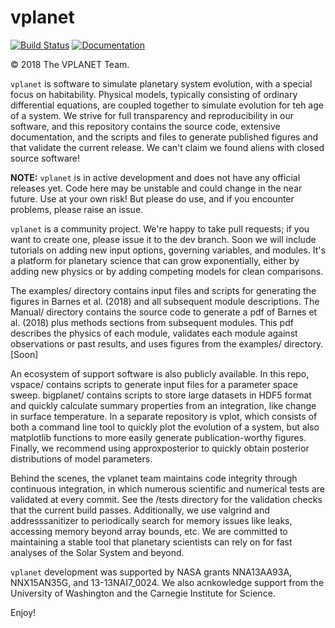 # vplanet
[![Build Status](https://travis-ci.com/VirtualPlanetaryLaboratory/vplanet.svg?token=jABaFLLgJNHTWSqkT7CM&branch=master)](https://travis-ci.com/VirtualPlanetaryLaboratory/vplanet)
[![Documentation](https://img.shields.io/badge/read-the_docs-blue.svg?style=flat)](https://VirtualPlanetaryLaboratory.github.io/vplanet)

© 2018 The VPLANET Team.

`vplanet` is software to simulate planetary system evolution, with a special focus on habitability. Physical models, typically consisting of ordinary differential equations, are coupled together to simulate evolution for teh age of a system. We strive for full transparency and reproducibility in our software, and this repository contains the source code, extensive documentation, and the scripts and files to generate published figures and that validate the current release. We can't claim we found aliens with closed source software!

**NOTE:** `vplanet` is in active development and does not have any official releases yet. Code here may be unstable and could change in the near future. Use at your own risk! But please do use, and if you encounter problems, please raise an issue. 

`vplanet` is a community project. We're happy to take pull requests; if you want to create one, please issue it to the dev branch. Soon we will include tutorials on adding new input options, governing variables, and modules. It's a platform for planetary science that can grow exponentially, either by adding new physics or by adding competing models for clean comparisons. 

The examples/ directory contains input files and scripts for generating the figures in Barnes et al. (2018) and all subsequent module descriptions. The Manual/ directory contains the source code to generate a pdf of Barnes et al. (2018) plus methods sections from subsequent modules. This pdf describes the physics of each module, validates each module against observations or past results, and uses figures from the examples/ directory. [Soon]

An ecosystem of support software is also publicly available. In this repo, vspace/ contains scripts to generate input files for a parameter space sweep. bigplanet/ contains scripts to store large datasets in HDF5 format and quickly calculate summary properties from an integration, like change in surface temperature. In a separate repository is vplot, which consists of both a command line tool to quickly plot the evolution of a system, but also matplotlib functions to more easily generate publication-worthy figures. Finally, we recommend using approxposterior to quickly obtain posterior distributions of model parameters.

Behind the scenes, the vplanet team maintains code integrity through continuous integration, in which numerous scientific and numerical tests are validated at every commit. See the /tests directory for the validation checks that the current build passes. Additionally, we use valgrind and addresssanitizer to periodically search for memory issues like leaks, accessing memory beyond array bounds, etc. We are committed to maintaining a stable tool that planetary scientists can rely on for fast analyses of the Solar System and beyond.  

`vplanet` development was supported by NASA grants NNA13AA93A, NNX15AN35G, and 13-13NAI7_0024. We also acnkowledge support from the University of Washington and the Carnegie Institute for Science.

Enjoy!
